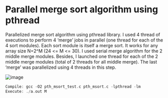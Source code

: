 # Parallel merge sort algorithm using pthread

Parallelized merge sort algorithm using pthread library. I used 4 thread of executions to perform 4 ‘merge’ jobs in parallel (one thread for each of the 4 sort modules).  Each sort module is itself a merge sort. It works for any array size N=2^M (24 <= M <= 30). I used serial merge algorithm for the 2 middle merge modules. Besides, I launched one thread for each of the 2 middle merge modules (total of 2 threads for all middle merge). The last ‘merge’ was parallelized using 4 threads in this step.

![image](https://user-images.githubusercontent.com/94138466/154815102-6edd5a05-3aca-40e2-bbab-0abebe3afa6f.png)

``` cpp
Compile: gcc -O2 pth_msort_test.c pth_msort.c -lpthread -lm
Execute: ./a.out M
```
